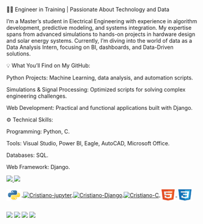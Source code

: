 👨‍🔬 Engineer in Training | Passionate About Technology and Data

I’m a Master’s student in Electrical Engineering with experience in algorithm development, predictive modeling, and systems integration. My expertise spans from advanced simulations to hands-on projects in hardware design and solar energy systems. Currently, I’m diving into the world of data as a Data Analysis Intern, focusing on BI, dashboards, and Data-Driven solutions.

💡 What You’ll Find on My GitHub:

Python Projects: Machine Learning, data analysis, and automation scripts.

Simulations & Signal Processing: Optimized scripts for solving complex engineering challenges.

Web Development: Practical and functional applications built with Django.

⚙️ Technical Skills:

Programming: Python, C.

Tools: Visual Studio, Power BI, Eagle, AutoCAD, Microsoft Office.

Databases: SQL.

Web Framework: Django.

 <div>
  <a href="https://github.com/Cristiano-Langner">
  <img height="180em" src="https://github-readme-stats-git-masterrstaa-rickstaa.vercel.app/api?username=Cristiano-Langner&show_icons=true&theme=dracula&include_all_commits=true&count_private=true"/>
  <img height="180em" src="https://github-readme-stats-git-masterrstaa-rickstaa.vercel.app/api/top-langs/?username=Cristiano-Langner&layout=compact&langs_count=16&theme=dracula"/>
  </div>
<div style="display: inline_block"><br>
  <img align="center" alt="Cristiano-Python" height="30" width="40" src="https://raw.githubusercontent.com/devicons/devicon/master/icons/python/python-original.svg">
  <img align="center" alt="Cristiano-jupyter" height="30" width="40" src="https://cdn.jsdelivr.net/gh/devicons/devicon@latest/icons/jupyter/jupyter-original-wordmark.svg">
  <img align="center" alt="Cristiano-Django" height="30" width="40" src="https://cdn.jsdelivr.net/gh/devicons/devicon@latest/icons/django/django-plain.svg">
  <img align="center" alt="Cristiano-C" height="30" width="40" src="https://cdn.jsdelivr.net/gh/devicons/devicon@latest/icons/c/c-original.svg" />
  <img align="center" alt="Cristiano-HTML" height="30" width="40" src="https://raw.githubusercontent.com/devicons/devicon/master/icons/html5/html5-original.svg">
  <img align="center" alt="Cristiano-CSS" height="30" width="40" src="https://raw.githubusercontent.com/devicons/devicon/master/icons/css3/css3-original.svg">
</div>
  
  ##
 
<div> 
  <a href="https://www.instagram.com/cristiano.langner/" target="_blank"><img src="https://img.shields.io/badge/-Instagram-%23E4405F?style=for-the-badge&logo=instagram&logoColor=white" target="_blank"></a>
  <a href = "mailto:cristianolangner.ege@gmail.com"><img src="https://img.shields.io/badge/-Gmail-%23333?style=for-the-badge&logo=gmail&logoColor=white" target="_blank"></a>
  <a href="https://www.linkedin.com/in/cristianolangner/" target="_blank"><img src="https://img.shields.io/badge/-LinkedIn-%230077B5?style=for-the-badge&logo=linkedin&logoColor=white" target="_blank"></a>
 <a href="https://www.tiktok.com/@cristianolangner" target="_blank"><img src="https://img.shields.io/badge/TikTok-%23000000.svg?style=for-the-badge&logo=TikTok&logoColor=white" target="_blank"></a>
</div>
